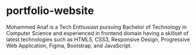 # portfolio-website
Mohammed Anaf is a Tech Enthusiast pursuing Bachelor of Technology in Computer Science and experienced in frontend domain having a skillset of latest technologies such as HTML5, CSS3, Responsive Design, Progressive Web Application, Figma, Bootstrap, and JavaScript.
